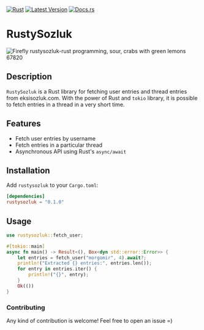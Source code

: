 [![Rust](https://github.com/altunenes/rustysozluk/actions/workflows/rust.yml/badge.svg)](https://github.com/altunenes/rustysozluk/actions/workflows/rust.yml) [![Latest Version]][crates.io] [![Docs.rs](https://docs.rs/rustysozluk/badge.svg)](https://docs.rs/rustysozluk/0.1.0/rustysozluk/)


[Latest Version]: https://img.shields.io/crates/v/rustysozluk.svg
[crates.io]: https://crates.io/crates/rustysozluk  



# RustySozluk

![Firefly rustysozluk-rust programming, sour, crabs with green lemons 67820](https://github.com/altunenes/rustysozluk/assets/54986652/7f70cad0-1e9c-4ed6-871d-163a485f1294)


## Description

`RustySozluk` is a Rust library for fetching user entries and thread entries from eksisozluk.com.
With the power of Rust and `tokio` library, it is possible to fetch entries in a thread in a very short time.

## Features

- Fetch user entries by username
- Fetch entries in a particular thread
- Asynchronous API using Rust's `async/await`

## Installation

Add `rustysozluk` to your `Cargo.toml`:

```toml
[dependencies]
rustysozluk = "0.1.0"
```

## Usage

```rust
use rustysozluk::fetch_user;

#[tokio::main]
async fn main() -> Result<(), Box<dyn std::error::Error>> {
    let entries = fetch_user("morgomir", 4).await?;
    println!("Extracted {} entries:", entries.len());
    for entry in entries.iter() {
        println!("{}", entry);
    }
    Ok(())
}
```



### Contributing

Any kind of contribution is welcome! Feel free to open an issue =)
